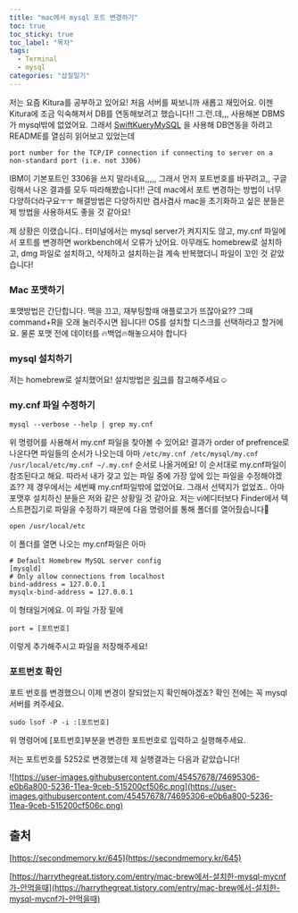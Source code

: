 ```yaml
---
title: "mac에서 mysql 포트 변경하기"
toc: true
toc_sticky: true
toc_label: "목차"
tags:
  - Terminal
  - mysql
categories: "삽질일기"
---
```






저는 요즘 Kitura를 공부하고 있어요! 처음 서버를 짜보니까 새롭고 재밌어요. 이젠 Kitura에 조금 익숙해져서 DB를 연동해보려고 했습니다!! 그.런.데,,, 사용해본 DBMS가 mysql밖에 없었어요. 그래서 [SwiftKueryMySQL](https://github.com/IBM-Swift/SwiftKueryMySQL) 을 사용해 DB연동을 하려고 README를 열심히 읽어보고 있었는데

`port number for the TCP/IP connection if connecting to server on a non-standard port (i.e. not 3306)`

IBM이 기본포트인 3306을 쓰지 말라네요,,,,, 그래서 먼저 포트번호를 바꾸려고,, 구글링해서 나온 결과를 모두 따라해봤습니다!! 근데 mac에서 포트 변경하는 방법이 너무 다양하더라구요ㅜㅜ 해결방법은 다양하지만 겸사겸사 mac을 초기화하고 싶은 분들은 제 방법을 사용하셔도 좋을 것 같아요!

제 상황은 이랬습니다.. 터미널에서는 mysql server가 켜지지도 않고, my.cnf 파일에서 포트를 변경하면 workbench에서 오류가 났어요.  아무래도 homebrew로 설치하고, dmg 파일로 설치하고, 삭제하고 설치하는걸 계속 반복했더니 파일이 꼬인 것 같았습니다!



### Mac 포맷하기

포맷방법은 간단합니다. 맥을 끄고, 재부팅할때 애플로고가 뜨잖아요?? 그때 command+R을 오래 눌러주시면 됩니다!! OS를 설치할 디스크를 선택하라고 할거에요. 물론 포맷 전에 데이터를 🔥백업🔥해놓으셔야 합니다



### mysql 설치하기

저는 homebrew로 설치했어요! 설치방법은 [링크](https://whitepaek.tistory.com/16)를 참고해주세요☺️



### my.cnf 파일 수정하기

```
mysql --verbose --help | grep my.cnf
```

위 명령어를 사용해서 my.cnf 파일을 찾아볼 수 있어요! 결과가 order of prefrence로 나온다면 파일들의 순서가 나오는데 아마 `/etc/my.cnf /etc/mysql/my.cnf /usr/local/etc/my.cnf ~/.my.cnf` 순서로 나올거에요! 이 순서대로 my.cnf파일이 참조된다고 해요. 따라서 내가 갖고 있는 파일 중에 가장 앞에 있는 파일을 수정해야겠죠?? 제 경우에서는 세번째 my.cnf파일밖에 없었어요. 그래서 선택지가 없었죠.. 아마 포맷후 설치하신 분들은 저와 같은 상황일 것 같아요. 저는 vi에디터보다 Finder에서 텍스트편집기로 파일을 수정하기 때문에 다음 명령어를 통해 폴더를 열어줬습니다🙌

```
open /usr/local/etc
```

이 폴더를 열면 나오는 my.cnf파일은 아마 

```
# Default Homebrew MySQL server config
[mysqld]
# Only allow connections from localhost
bind-address = 127.0.0.1
mysqlx-bind-address = 127.0.0.1
```

이 형태일거에요. 이 파일 가장 밑에 

```
port = [포트번호]
```

이렇게 추가해주시고 파일을 저장해주세요! 



### 포트번호 확인

포트 번호를 변경했으니 이제 변경이 잘되었는지 확인해야겠죠? 확인 전에는 꼭 mysql서버를 켜주세요.

```
sudo lsof -P -i :[포트번호]
```

위 명령어에 [포트번호]부분을 변경한 포트번호로 입력하고 실행해주세요.

저는 포트번호를 5252로 변경했는데 제 실행결과는 다음과 같았습니다! 

![https://user-images.githubusercontent.com/45457678/74695306-e0b6a800-5236-11ea-9ceb-515200cf506c.png](https://user-images.githubusercontent.com/45457678/74695306-e0b6a800-5236-11ea-9ceb-515200cf506c.png)



## 출처

[https://secondmemory.kr/645](https://secondmemory.kr/645)

[https://harrythegreat.tistory.com/entry/mac-brew에서-설치한-mysql-mycnf가-안먹을때](https://harrythegreat.tistory.com/entry/mac-brew에서-설치한-mysql-mycnf가-안먹을때)